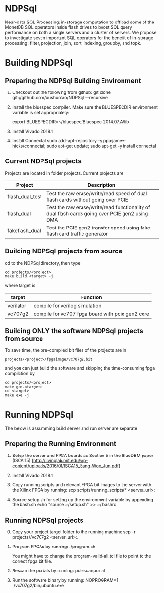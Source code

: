 NDPSql
====

Near-data SQL Processing: in-storage computation to offload some of the MonetDB SQL
operators inside flash drives to boost SQL query performance on both a single servers
and a cluster of servers.  We propose to investigate seven important SQL operators
for the benefit of in-storage processing: filter, projection, join, sort, indexing,
groupby, and topk.

Building NDPSql
====

Preparing the NDPSql Building Environment
-------------------------  

1. Checkout out the following from github:
    git clone git://github.com/xushuotao/NDPSql --recursive
   
2. Install the bluespec compiler. Make sure the BLUESPECDIR environment variable
   is set appropriately:

    export BLUESPECDIR=~/bluespec/Bluespec-2014.07.A/lib

3. Install Vivado 2018.1

4. Install Connectal
    sudo add-apt-repository -y ppa:jamey-hicks/connectal;
    sudo apt-get update;
    sudo apt-get -y install connectal
            

Current NDPSql projects
-----------------------------
Projects are located in folder projects. Current projects are


Project | Description
--------------|----------
flash_dual_test | Test the raw erase/write/read speed of dual flash cards without going over PCIE
flash_dual | Test the raw erase/write/read functionality of dual flash cards going over PCIE gen2 using DMA
fakeflash_dual | Test the PCIE gen2 transfer speed using fake flash card traffic generator


Building NDPSql projects from source
-----------------------------

 cd to the NDPSql directory, then type

    cd projects/<project>
    make build.<target> -j

where target is

target | Function
--------------|----------
verilator | compile for verilog simulation
vc707g2| compile for vc707 fpga board with pcie gen2 core


Building ONLY the software NDPSql projects from source
-----------------------------

To save time, the pre-compiled bit files of the projects are in

    projects/<project>/fpgaimage/vc707g2.bit

and you can just build the software and skipping the time-consuming fpga compilation by

    cd projects/<project>
    make gen.<target>
    cd <target>
    make exe -j


Running NDPSql
======

The below is assumming build server and run server are separate


Preparing the Running Environment
-------------------------

1. Setup the server and FPGA boards as Section 5 in the BlueDBM paper (ISCA'15)
   [http://livinglab.mit.edu/wp-content/uploads/2016/01/ISCA15_Sang-Woo_Jun.pdf]

2. Install Vivado 2018.1

3. Copy running scripts and relevant FPGA bit images to the server with the Xilinx FPGA by running:
    scp scripts/running_scripts/* <server_url>:

4. Source setup.sh for setting up the environment variable by appending the bash.sh
    echo "source ~/setup.sh" >> ~/.bashrc


Running NDPSql projects
-------------------------

0. Copy your project target folder to the running machine
    scp -r projects/<project>/vc707g2 <server_url>:.

1. Program FPGAs by running:
    ./program.sh

   You might have to change the program-valid-all.tcl file to point to the correct fpga bit file.


2. Rescan the portals by running:
    pciescanportal


3. Run the software binary by running:
   NOPROGRAM=1 ./vc707g2/bin/ubuntu.exe



